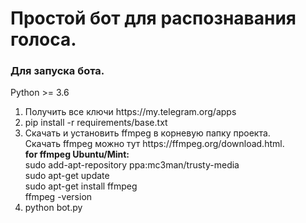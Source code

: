 # Простой бот для распознавания голоса. 

<h3>Для запуска бота.</h3>
Python >= 3.6 <br>

<ol>
<li>Получить все ключи https://my.telegram.org/apps</li>

<li>pip install -r requirements/base.txt</li>
 
<li>Скачать и установить ffmpeg в корневую папку проекта.<br>
Скачать ffmpeg можно тут https://ffmpeg.org/download.html.<br>
<b>for ffmpeg Ubuntu/Mint:</b><br>
sudo add-apt-repository ppa:mc3man/trusty-media<br>
sudo apt-get update<br>
sudo apt-get install ffmpeg<br>
ffmpeg -version<br>

</li>
<li>python bot.py</li>
</ol>

